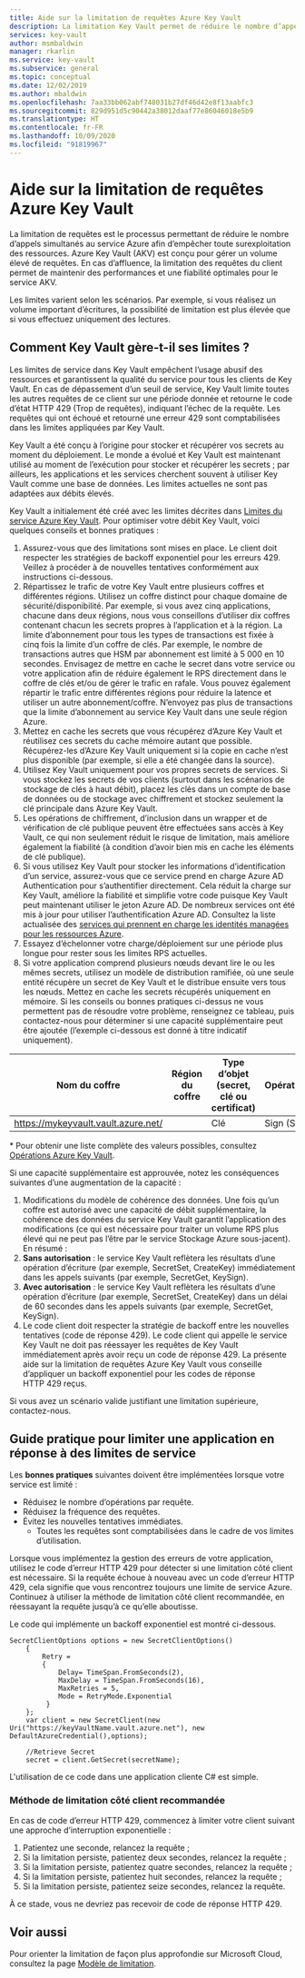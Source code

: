```yaml
---
title: Aide sur la limitation de requêtes Azure Key Vault
description: La limitation Key Vault permet de réduire le nombre d’appels simultanés afin d’empêcher toute surexploitation des ressources.
services: key-vault
author: msmbaldwin
manager: rkarlin
ms.service: key-vault
ms.subservice: general
ms.topic: conceptual
ms.date: 12/02/2019
ms.author: mbaldwin
ms.openlocfilehash: 7aa33bb062abf748031b27df46d42e8f13aabfc3
ms.sourcegitcommit: 829d951d5c90442a38012daaf77e86046018e5b9
ms.translationtype: HT
ms.contentlocale: fr-FR
ms.lasthandoff: 10/09/2020
ms.locfileid: "91819967"
---
```

# <a name="azure-key-vault-throttling-guidance"></a>Aide sur la limitation de requêtes Azure Key Vault

La limitation de requêtes est le processus permettant de réduire le nombre d’appels simultanés au service Azure afin d’empêcher toute surexploitation des ressources. Azure Key Vault (AKV) est conçu pour gérer un volume élevé de requêtes. En cas d’affluence, la limitation des requêtes du client permet de maintenir des performances et une fiabilité optimales pour le service AKV.

Les limites varient selon les scénarios. Par exemple, si vous réalisez un volume important d’écritures, la possibilité de limitation est plus élevée que si vous effectuez uniquement des lectures.

## <a name="how-does-key-vault-handle-its-limits"></a>Comment Key Vault gère-t-il ses limites ?

Les limites de service dans Key Vault empêchent l’usage abusif des ressources et garantissent la qualité du service pour tous les clients de Key Vault. En cas de dépassement d’un seuil de service, Key Vault limite toutes les autres requêtes de ce client sur une période donnée et retourne le code d’état HTTP 429 (Trop de requêtes), indiquant l’échec de la requête. Les requêtes qui ont échoué et retourné une erreur 429 sont comptabilisées dans les limites appliquées par Key Vault. 

Key Vault a été conçu à l’origine pour stocker et récupérer vos secrets au moment du déploiement.  Le monde a évolué et Key Vault est maintenant utilisé au moment de l’exécution pour stocker et récupérer les secrets ; par ailleurs, les applications et les services cherchent souvent à utiliser Key Vault comme une base de données.  Les limites actuelles ne sont pas adaptées aux débits élevés.

Key Vault a initialement été créé avec les limites décrites dans [Limites du service Azure Key Vault](service-limits.md).  Pour optimiser votre débit Key Vault, voici quelques conseils et bonnes pratiques :
1. Assurez-vous que des limitations sont mises en place.  Le client doit respecter les stratégies de backoff exponentiel pour les erreurs 429. Veillez à procéder à de nouvelles tentatives conformément aux instructions ci-dessous.
1. Répartissez le trafic de votre Key Vault entre plusieurs coffres et différentes régions.   Utilisez un coffre distinct pour chaque domaine de sécurité/disponibilité.   Par exemple, si vous avez cinq applications, chacune dans deux régions, nous vous conseillons d’utiliser dix coffres contenant chacun les secrets propres à l’application et à la région.  La limite d’abonnement pour tous les types de transactions est fixée à cinq fois la limite d’un coffre de clés. Par exemple, le nombre de transactions autres que HSM par abonnement est limité à 5 000 en 10 secondes. Envisagez de mettre en cache le secret dans votre service ou votre application afin de réduire également le RPS directement dans le coffre de clés et/ou de gérer le trafic en rafale.  Vous pouvez également répartir le trafic entre différentes régions pour réduire la latence et utiliser un autre abonnement/coffre.  N’envoyez pas plus de transactions que la limite d’abonnement au service Key Vault dans une seule région Azure.
1. Mettez en cache les secrets que vous récupérez d’Azure Key Vault et réutilisez ces secrets du cache mémoire autant que possible.  Récupérez-les d’Azure Key Vault uniquement si la copie en cache n’est plus disponible (par exemple, si elle a été changée dans la source). 
1. Utilisez Key Vault uniquement pour vos propres secrets de services.   Si vous stockez les secrets de vos clients (surtout dans les scénarios de stockage de clés à haut débit), placez les clés dans un compte de base de données ou de stockage avec chiffrement et stockez seulement la clé principale dans Azure Key Vault.
1. Les opérations de chiffrement, d’inclusion dans un wrapper et de vérification de clé publique peuvent être effectuées sans accès à Key Vault, ce qui non seulement réduit le risque de limitation, mais améliore également la fiabilité (à condition d’avoir bien mis en cache les éléments de clé publique).
1. Si vous utilisez Key Vault pour stocker les informations d’identification d’un service, assurez-vous que ce service prend en charge Azure AD Authentication pour s’authentifier directement. Cela réduit la charge sur Key Vault, améliore la fiabilité et simplifie votre code puisque Key Vault peut maintenant utiliser le jeton Azure AD.  De nombreux services ont été mis à jour pour utiliser l’authentification Azure AD.  Consultez la liste actualisée des [services qui prennent en charge les identités managées pour les ressources Azure](../../active-directory/managed-identities-azure-resources/services-support-managed-identities.md#azure-services-that-support-managed-identities-for-azure-resources).
1. Essayez d’échelonner votre charge/déploiement sur une période plus longue pour rester sous les limites RPS actuelles.
1. Si votre application comprend plusieurs nœuds devant lire le ou les mêmes secrets, utilisez un modèle de distribution ramifiée, où une seule entité récupère un secret de Key Vault et le distribue ensuite vers tous les nœuds.   Mettez en cache les secrets récupérés uniquement en mémoire.
Si les conseils ou bonnes pratiques ci-dessus ne vous permettent pas de résoudre votre problème, renseignez ce tableau, puis contactez-nous pour déterminer si une capacité supplémentaire peut être ajoutée (l’exemple ci-dessous est donné à titre indicatif uniquement).

| Nom du coffre | Région du coffre | Type d’objet (secret, clé ou certificat) | Opération(s)* | Type de clé | Courbe ou longueur de clé | Clé HSM ?| État stable de RPS requis | Pic de RPS requis |
|--|--|--|--|--|--|--|--|--|
| https://mykeyvault.vault.azure.net/ | | Clé | Sign (Signer) | EC | P-256 | Non | 200 | 1 000 |

\* Pour obtenir une liste complète des valeurs possibles, consultez [Opérations Azure Key Vault](/rest/api/keyvault/key-operations).

Si une capacité supplémentaire est approuvée, notez les conséquences suivantes d’une augmentation de la capacité :
1. Modifications du modèle de cohérence des données. Une fois qu’un coffre est autorisé avec une capacité de débit supplémentaire, la cohérence des données du service Key Vault garantit l’application des modifications (ce qui est nécessaire pour traiter un volume RPS plus élevé qui ne peut pas l’être par le service Stockage Azure sous-jacent).  En résumé :
  1. **Sans autorisation** : le service Key Vault reflètera les résultats d’une opération d’écriture (par exemple, SecretSet, CreateKey) immédiatement dans les appels suivants (par exemple, SecretGet, KeySign).
  1. **Avec autorisation** : le service Key Vault reflètera les résultats d’une opération d’écriture (par exemple, SecretSet, CreateKey) dans un délai de 60 secondes dans les appels suivants (par exemple, SecretGet, KeySign).
1. Le code client doit respecter la stratégie de backoff entre les nouvelles tentatives (code de réponse 429). Le code client qui appelle le service Key Vault ne doit pas réessayer les requêtes de Key Vault immédiatement après avoir reçu un code de réponse 429.  La présente aide sur la limitation de requêtes Azure Key Vault vous conseille d’appliquer un backoff exponentiel pour les codes de réponse HTTP 429 reçus.

Si vous avez un scénario valide justifiant une limitation supérieure, contactez-nous.

## <a name="how-to-throttle-your-app-in-response-to-service-limits"></a>Guide pratique pour limiter une application en réponse à des limites de service

Les **bonnes pratiques** suivantes doivent être implémentées lorsque votre service est limité :
- Réduisez le nombre d’opérations par requête.
- Réduisez la fréquence des requêtes.
- Évitez les nouvelles tentatives immédiates. 
    - Toutes les requêtes sont comptabilisées dans le cadre de vos limites d’utilisation.

Lorsque vous implémentez la gestion des erreurs de votre application, utilisez le code d’erreur HTTP 429 pour détecter si une limitation côté client est nécessaire. Si la requête échoue à nouveau avec un code d’erreur HTTP 429, cela signifie que vous rencontrez toujours une limite de service Azure. Continuez à utiliser la méthode de limitation côté client recommandée, en réessayant la requête jusqu’à ce qu’elle aboutisse.

Le code qui implémente un backoff exponentiel est montré ci-dessous. 
```
SecretClientOptions options = new SecretClientOptions()
    {
        Retry =
        {
            Delay= TimeSpan.FromSeconds(2),
            MaxDelay = TimeSpan.FromSeconds(16),
            MaxRetries = 5,
            Mode = RetryMode.Exponential
         }
    };
    var client = new SecretClient(new Uri("https://keyVaultName.vault.azure.net"), new DefaultAzureCredential(),options);
                                 
    //Retrieve Secret
    secret = client.GetSecret(secretName);
```


L'utilisation de ce code dans une application cliente C# est simple. 

### <a name="recommended-client-side-throttling-method"></a>Méthode de limitation côté client recommandée

En cas de code d’erreur HTTP 429, commencez à limiter votre client suivant une approche d’interruption exponentielle :

1. Patientez une seconde, relancez la requête ;
2. Si la limitation persiste, patientez deux secondes, relancez la requête ;
3. Si la limitation persiste, patientez quatre secondes, relancez la requête ;
4. Si la limitation persiste, patientez huit secondes, relancez la requête ;
5. Si la limitation persiste, patientez seize secondes, relancez la requête.

À ce stade, vous ne devriez pas recevoir de code de réponse HTTP 429.

## <a name="see-also"></a>Voir aussi

Pour orienter la limitation de façon plus approfondie sur Microsoft Cloud, consultez la page [Modèle de limitation](https://docs.microsoft.com/azure/architecture/patterns/throttling).

